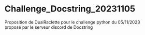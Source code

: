 # Challenge_Docstring_20231105
Proposition de DualRaclette pour le challenge python du 05/11/2023 proposé par le serveur discord de Docstring

